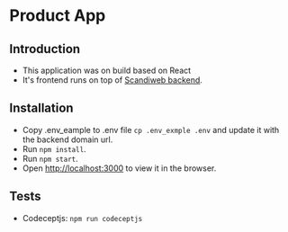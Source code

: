 Product App
=======================

Introduction
------------
- This application was on build based on React
- It's frontend runs on top of [Scandiweb backend](https://github.com/yakob-abada/scandiweb).

Installation
------------
- Copy .env_eample to .env file `cp .env_exmple .env` and update it with the backend domain url.
- Run `npm install`.
- Run `npm start`.
- Open [http://localhost:3000](http://localhost:3000) to view it in the browser.

Tests
-----
- Codeceptjs: `npm run codeceptjs`